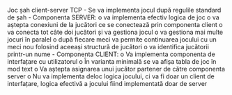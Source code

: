 Joc șah client-server TCP
      - Se va implementa jocul după regulile standard de șah
          - Componenta SERVER: 
              o va implementa efectiv logica de joc 
              o va aștepta conexiuni de la jucători ce se conectează prin componenta client
              o va conecta tot câte doi jucători și va gestiona jocul
              o va gestiona mai multe jocuri în paralel
              o după fiecare meci va permite continuarea jocului cu un meci nou folosind aceeași 
              structură de jucători
              o va identifica jucătorii printr-un nume
          - Componenta CLIENT:
              o Va implementa componenta de interfațare cu utilizatorul
              o În varianta minimală se va afișa tabla de joc în mod text
              o Va aștepta asignarea unui jucător partener de către componenta server
              o Nu va implementa deloc logica jocului, ci va fi doar un client de interfațare, logica efectivă 
              a jocului fiind implementată doar de server
